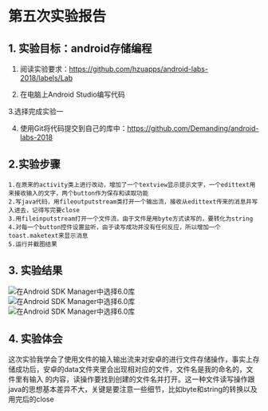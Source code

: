 # 第五次实验报告

## 1. 实验目标：android存储编程

1. 阅读实验要求：https://github.com/hzuapps/android-labs-2018/labels/Lab   

2. 在电脑上Android Studio编写代码  

3.选择完成实验一

4. 使用Git将代码提交到自己的库中：https://github.com/Demanding/android-labs-2018   

## 2.实验步骤
    1.在原来的activity类上进行改动，增加了一个textview显示提示文字，一个edittext用来接收输入的文字，两个button作为保存和读取功能
    2.写java代码，用fileoutputstream类打开一个输出流，接收从edittext传来的消息并写入进去，记得写完要close
    3.用fileinputstream打开一个文件流，由于文件是用byte方式读写的，要转化为string
    4.对每一个button控件设置监听，由于读写成功并没有任何反应，所以增加一个toast.maketext来显示消息
    5.运行并截图结果

## 3. 实验结果

![在Android SDK Manager中选择6.0库](https://github.com/Demanding/android-labs-2018/blob/master/Soft1614080902422/1.png "配置教育网下载代理")
![在Android SDK Manager中选择6.0库](https://github.com/Demanding/android-labs-2018/blob/master/Soft1614080902422/2.png "配置教育网下载代理")
![在Android SDK Manager中选择6.0库](https://github.com/Demanding/android-labs-2018/blob/master/Soft1614080902422/3.png "配置教育网下载代理")

## 4. 实验体会
这次实验我学会了使用文件的输入输出流来对安卓的进行文件存储操作，事实上存储成功后，安卓的data文件夹里会出现相对应的文件，文件名是我的命名的，文件里有输入
的内容，读操作要找到创建的文件名并打开。这一种文件读写操作跟java的思想基本差异不大，关键是要注意一些细节，比如byte和string的转换以及用完后的close

